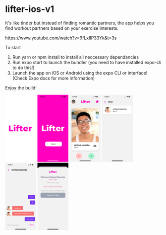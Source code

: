 # lifter-ios-v1

It's like tinder but instead of finding romantic partners, the app helps you find workout partners based on your exercise interests.


https://www.youtube.com/watch?v=9fLxIIP33Yk&t=3s

To start

1. Run yarn or npm install to install all neccessary dependancies
2. Run expo start to launch the bundler (you need to have installed expo-cli to do this!)
3. Launch the app on iOS or Android using the expo CLI or interface! (Check Expo docs for more information)

Enjoy the build!

<img src='preview0.png' width='100' /> <img src='preview1.png' width='100' /> <img src='preview2.png' width='100' /> <img src='preview3.png' width='100' /> <img src='preview4.png' width='100' /> <img src='preview5.png' width='100' />








